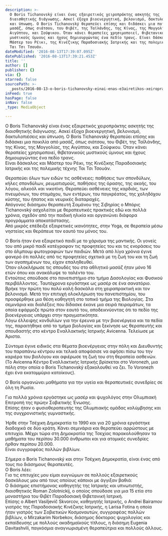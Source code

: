 ```yaml
---
description: >-
  Ο Boris Tichanovský είναι ένας εξαιρετικός χειροπράκτης ασκητής της
  διαισθητικής διάγνωσης. Ασκεί έξοχα βιοενεργητική, βελονισμό, δακτυλοπιέσεις
  και ύπνωση. Ο Boris Tichanovský θεραπεύει επίσης και διδάσκει μια ποικιλία από
  μασάζ, όπως σιάτσου, του Θιβέτ, της Ταϊλάνδης, της Κίνας, της Μογγολίας, της
  Αιγύπτου, και Σούφικου. Όταν κάνει θεραπείες χρησιμοποιεί, θιβετανικούς
  μυστικούς ύμνους και ήχους δημιουργώντας ένα πεδίο τρανς. Είναι δάσκαλος και
  Μάστερ του Ρέικι, της Κινέζικης Παραδοσιακής Ιατρικής και της πολεμικής τέχνης
  Ται Τσι Τσουάν.
dateModified: '2016-08-13T17:39:07.095Z'
datePublished: '2016-08-13T17:39:21.453Z'
title: ''
author: []
publisher: {}
via: {}
starred: false
sourcePath: >-
  _posts/2016-08-13-o-boris-tichanovsky-einai-enas-e3airetikos-xeiroprakths-askh.md
inFeed: true
hasPage: false
inNav: false
_type: MediaObject

---
```

Ο Boris Tichanovský είναι ένας εξαιρετικός χειροπράκτης ασκητής της διαισθητικής διάγνωσης. Ασκεί έξοχα βιοενεργητική, βελονισμό, δακτυλοπιέσεις και ύπνωση. Ο Boris Tichanovský θεραπεύει επίσης και διδάσκει μια ποικιλία από μασάζ, όπως σιάτσου, του Θιβέτ, της Ταϊλάνδης, της Κίνας, της Μογγολίας, της Αιγύπτου, και Σούφικου. Όταν κάνει θεραπείες χρησιμοποιεί, θιβετανικούς μυστικούς ύμνους και ήχους δημιουργώντας ένα πεδίο τρανς.  
Είναι δάσκαλος και Μάστερ του Ρέικι, της Κινέζικης Παραδοσιακής Ιατρικής και της πολεμικής τέχνης Ται Τσι Τσουάν.

Θεραπεύει όλων των ειδών τις ασθένειες: παθήσεις των σπονδύλων, κήλες σπονδύλων, ρευματισμούς, παθήσεις της όρασης, της ακοής, του λόγου, αλκοόλ και νικοτίνη. Θεραπεύει ασθένειες της καρδιάς, των πνευμόνων, του στομάχου, των εντέρων, του παγκρέατος, της χοληδόχου κύστης, του ήπατος και νευρικές διαταραχές.  
Απόγονος διάσημου θεραπευτή Σαμάνου της Σιβηρίας ο Μπόρις Tichanovský ασχολείται με θεραπευτικές πρακτικές εδώ και πολλά χρόνια, σχεδόν από την παιδική ηλικία και οργανώνει διάφορα προγράμματα αποκατάστασης.  
Από μικρός επέδειξε εξαιρετικές ικανότητες, στην Yoga, σε θεραπεία μέσω νηστείας και θεράπευε τον εαυτό του μόνος του.

Ο Βoris ήταν ένα εξαιρετικό παιδί με το χάρισμα της μαντικής. Οι γονείς του από μικρό παιδί κατέγραφαν τις προφητείες του και τις ενοράσεις του στο άλμπουμ φωτογραφιών των παιδιών. Μετά από λίγα χρόνια έγινε φανερό ότι πολλές από τις προφητείες σχετικά με τη ζωή του και τη ζωή των αγαπημένων του, είχαν επαληθευθεί.  
Όταν ολοκλήρωσε τις σπουδές του στο αθλητικό μασάζ ήταν μόνο 16 ετών όπου και ανακάλυψε το ταλέντο του.   
Εντούτοις σπούδασε στο πανεπιστήμιο στο τμήμα Δασολογίας και Φυσικού περιβάλλοντος. Ταυτόχρονα εργάστηκε ως μασέρ σε ένα σανατόριο. Βρήκε την πρώτη του πολύ καλή δασκάλα στη χειραπρακτική και τον βελονισμό. Μετά την επιτυχή ολοκλήρωση του πανεπιστημίου, του προσφέρθηκε μια θέση καθηγητή στο τοπικό τμήμα της Βιολογίας. Στα σεμινάρια και διαλέξεις που δίδασκε έκανε μια σειρά πειραμάτων, τα οποία εφάρμοζε πρώτα στον εαυτό του, αποδεικνύοντας ότι το πεδίο της βιοενέργειας υπάρχει στην πραγματικότητα.  
Λόγω έλλειψης κονδυλίων για την έρευνα με την βιοενέργεια και τα πεδία της, παραιτήθηκε από το τμήμα βιολογίας και ξεκίνησε ως θεραπευτής και σπουδαστής στο κέντρο Εναλλακτικής Ιατρικής Αvicenna. Τελείωσε με Άριστα.

Σύντομα έγινε ειδικός στα θέματα βιοενέργειας στην πόλη και Διευθυντής του παραπάνω κέντρου και τελικά αποφάσισε να αφήσει πίσω του την καριέρα του βιολόγου και αφιέρωσε τη ζωή του στη θεραπεία ασθενών. (Το Avicenna Κέντρο Εναλλακτικής Ιατρικής βρίσκεται στο Voronezh, μια πόλη στην οποία o Boris Tichanovský εξακολουθεί να ζει. Το Voronezh έχει ένα εκατομμύριο κατοίκους).

Ο Boris οργανώνει μαθήματα για την υγεία και θεραπευτικές συνεδρίες σε όλη τη Ρωσία.

Για πολλά χρόνια εργάστηκε ως μασέρ και ψυχολόγος στην Ολυμπιακή Επιτροπή της πρώην Σοβιετικής Ένωσης.  
Επίσης ήταν ο φυσιοθεραπευτής της Ολυμπιακής ομάδας κολύμβησης και της συγχρονιστικής γυμναστικής.

Ήρθε στην Τσέχικη Δημοκρατία το 1990 και για 20 χρόνια εργάστηκε διαδοχικά σε δύο κράτη. Κάνει σεμινάρια και θεραπεύει αρρώστους με επιτυχία. Μέχρι τώρα στη Δημοκρατία της Τσεχίας παρακολούθησαν τα μαθήματα του περίπου 30.000 άνθρωποι και για ατομικές συνεδρίες ήρθαν περίπου 20.000\.  
Είναι συγγραφέας πολλών βιβλίων.

Σήμερα ο Boris Tichanovský και στην Τσέχικη Δημοκρατία, είναι ένας από τους πιο διάσημους θεραπευτές.  
Ο Boris λέει:  
Για τις επιτυχίες μου είμαι ευγνώμων σε πολλούς εξαιρετικούς δασκάλους μου από τους οποίους κάποιοι με άγγιξαν βαθιά:   
Ο διάσημος επιστήμονας καθηγητής της Ιατρικής και υπνωτιστής, διαισθητικός Roman Zolotnickij, ο οποίος σπούδασε για μια 15 ετία στο μοναστήρια του Θιβέτ Παραδοσιακή Θιβετανική Ιατρική.   
Επίσης ο Albert Vasiljevič Skvorcov, καθηγητής Ιατρικής, ο Andrei Bairamov γιατρός της Παραδοσιακής Κινέζικης Ιατρικής, η Larisa Fotina η οποία ήταν γιατρός των Σοβιετικών Κοσμοναυτών, συγγραφέας πολλών βιβλίων, o Mirzakarim Norbekov, διάσημος δόκτορας ψυχολογίας και εκπαίδευσης με πολλούς ακαδημαϊκούς τίτλους, η διάσημη Eugenia Davitashvili, παγκόσμια αναγνωρισμένη θεραπεύτρια και πολλούς άλλους.